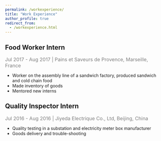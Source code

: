 ```yaml
---
permalink: /workexperience/
title: "Work Experience"
author_profile: true
redirect_from: 
  - /workexperience.html
---
```


## Food Worker Intern

<font color="gray" size = "3">Jul 2017 - Aug 2017 | Pains et Saveurs de Provence, Marseille, France</font>

* Worker on the assembly line of a sandwich factory, produced sandwich and cold chain food
* Made inventory of goods
* Mentored new interns


## Quality Inspector Intern

<font color="gray" size = "3">Jul 2016 - Aug 2016 | Jiyeda Electrique Co., Ltd, Beijing, China</font>

* Quality testing in a substation and electricity meter box manufacturer
* Goods delivery and trouble-shooting
